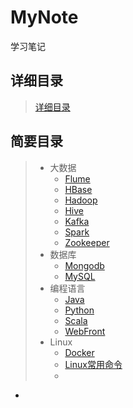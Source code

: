 # MyNote
学习笔记

## 详细目录
> [详细目录](/catalog.md)

## 简要目录

> - 大数据
>   - [Flume](/BigData/Flume/Root.md)
>   - [HBase](/BigData/HBase/Root.md)
>   - [Hadoop](/BigData/Hadoop/Root.md)
>   - [Hive](/BigData/Hive/Root.md)
>   - [Kafka](/BigData/Kafka/Root.md)
>   - [Spark](/BigData/Spark/Root.md)
>   - [Zookeeper](/BigData/Zookeeper/Root.md)
> - 数据库
>   - [Mongodb](/Database/MongoDB/Root.md)
>   - [MySQL](/Database/MongoDB/Root.md)
> - 编程语言
>   - [Java](/Languages/Java/Root.md)
>   - [Python](/Languages/Java/Root.md)
>   - [Scala](/Languages/Scala/Root.md)
>   - [WebFront](/Languages/WebFront/Root.md)
> - Linux
>   - [Docker](/Linux/Docker/Root.md)
>   - [Linux常用命令](/Linux/Linux常用命令/Root.md)
>   - 

- 